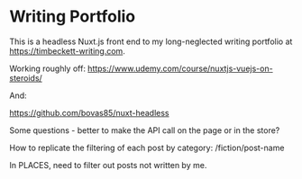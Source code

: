 # Writing Portfolio


This is a headless Nuxt.js front end to my long-neglected writing portfolio at https://timbeckett-writing.com. 

Working roughly off: 
https://www.udemy.com/course/nuxtjs-vuejs-on-steroids/

And: 

https://github.com/bovas85/nuxt-headless

Some questions - better to make the API call on the page or in the store? 

How to replicate the filtering of each post by category: /fiction/post-name 

In PLACES, need to filter out posts not written by me. 
